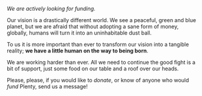 *We are actively looking for funding.*

Our vision is a drastically different world. We see a peaceful, green and blue planet, but we are afraid that without
 adopting a sane form of money, globally, humans will turn it into an uninhabitable dust ball.
 
 To us it is more important than ever to transform our vision into a tangible reality; **we have a little human on the
  way to being born**. 
 
 We are working harder than ever. All we need to continue the good fight is a bit of support, just some food on 
 our table and a roof over our heads.
 
 Please, please, if you would like to *donate*, or know of anyone who would *fund* Plenty, send us a message! 